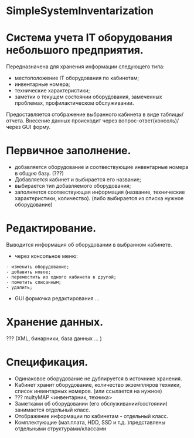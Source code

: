 # SimpleSystemInventarization

# Система учета IT оборудования небольшого предприятия.

Передназначена для хранения информации следующего типа:
 - местоположение IT оборудования по кабинетам;
 - инвентарные номера;
 - технические характеристики;
 - заметки о текущем состоянии оборудования, замеченных проблемах, профилактическом обслуживании.
 
 Предоставляется отображение выбранного кабинета в виде таблицы/отчета.
 Внесение данных происходит через вопрос-ответ(консоль)/ через GUI форму.
 
 # Первичное заполнение.
  - добавляется оборудование и соотвествующие инвентарные номера в общую базу. (???)
  - Добавляется кабинет и выбирается его название;
  - выбирается тип добавляемого оборудования;
  - заполняется соотвествующая информация (название, технические характеристики, количество). (либо выбирается из списка нужное оборудование)
  
 # Редактирование.
   Выводится информация об оборудовании в выбранном кабинете.
   - через консольное меню:
    
    - изменить оборудование;
    - добавить новое;
    - переместить из одного кабинета в другой;
    - пометить списанным;
    - удалить;
   - GUI формочка редактирования ...
 
 # Хранение данных.
  ??? (XML, бинарники, база данных ... )
  
 # Спецификация.
  - Одинаковое оборудование не дублируется в источнике хранения.
  - Кабинет хранит оборудование, количество экземпляров техники, список инвентарных номеров. (или ссылается на нужное)
  - ??? multyMAP <инвентарник, техника>
  - Заметками об оборудовании (его обслуживании/состоянии) занимается отдельный класс.
  - Отображение информации по кабинетам - отдельный класс.
  - Комплектующие (мат.плата, HDD, SSD и т.д. )представлены отдельными структурами/классами
  
  
